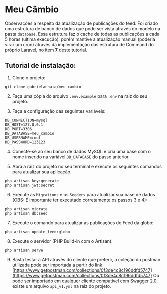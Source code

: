 # Meu Câmbio

Observações a respeito da atualização de publicações do feed: Foi criado uma estrutura de banco de dados que pode ser vista através do modelo na pasta `database`. Essa estrutura faz o cache de todas as publicações a cada 5 horas (ultima execução), porém mantive a atualização manual (poderia virar um cron) através da implementação das estrutura de Command do próprio Laravel, no item **7** deste tutorial.


## Tutorial de instalação:

1. Clone o projeto:
```
git clone gabrielanhaia/meu-cambio
```

2. Faça uma cópia do arquivo `.env.example` para `.env` na raiz do seu projeto.

3. Faça a configuração das seguintes variáveis:
```
DB_CONNECTION=mysql
DB_HOST=127.0.0.1
DB_PORT=3306
DB_DATABASE=meu_cambio
DB_USERNAME=root
DB_PASSWORD=123123
```

4. Conecte-se ao seu banco de dados MySQL e cria uma base com o nome inserido na variável `DB_DATABASE` do passo anterior.

5. Abra a raiz do projeto no seu terminal e execute os seguintes comandos para atualizar sua aplicação.
```
php artisan key:generate
php artisan jwt:secret
```

6. Execute as `Migrations` e os `Seeders` para atualizar sua base de dados (OBS: É importante ter executado corretamente os passos 3 e 4):
```
php artisan migrate
php artisan db:seed
```

7. Execute o comando para atualizar as publicações do Feed da globo:
```
php artisan update_feed:globo
```

8. Execute o servidor (PHP Build-in com o Artisan):
```
php artisan serve
```
 
9. Basta testar a API através do cliente que preferir, a coleção do postman utilizada pode ser importada a partir do link [https://www.getpostman.com/collections/0f3de4c8c196ddfd5747](https://www.getpostman.com/collections/0f3de4c8c196ddfd5747)
Ou pode ser importado em qualquer cliente compativel com Swagger 2.0, existe um arquivo `api_v1.yml` na raiz do projeto.


